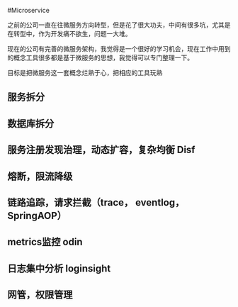 #Microservice

之前的公司一直在往微服务方向转型，但是花了很大功夫，中间有很多坑，尤其是在转型中，作为开发痛不欲生，问题一大堆。

现在的公司有完善的微服务架构，我觉得是一个很好的学习机会，现在工作中用到的概念工具很多都是基于微服务的思想，我觉得可以专门整理一下。

目标是把微服务这一套概念烂熟于心，把相应的工具玩熟

## 服务拆分

## 数据库拆分

## 服务注册发现治理，动态扩容，复杂均衡 Disf

## 熔断，限流降级

## 链路追踪，请求拦截（trace， eventlog， SpringAOP）

## metrics监控 odin

## 日志集中分析 loginsight

## 网管，权限管理